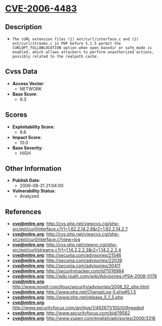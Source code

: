 
# [CVE-2006-4483](http://cvs.php.net/viewcvs.cgi/php-src/ext/curl/interface.c?r1=1.62.2.14.2.6&r2=1.62.2.14.2.7)

## Description

- `The cURL extension files (1) ext/curl/interface.c and (2) ext/curl/streams.c in PHP before 5.1.5 permit the CURLOPT_FOLLOWLOCATION option when open_basedir or safe_mode is enabled, which allows attackers to perform unauthorized actions, possibly related to the realpath cache.`

## Cvss Data

- **Access Vector**:
  - NETWORK
- **Base Score**:
  - 9.3

## Scores

- **Exploitability Score**:
  - 8.6
- **Impact Score**:
  - 10.0
- **Base Severity**:
  - HIGH

## Other Information

- **Publish Date**:
  - 2006-08-31 21:04:00
- **Vulnerability Status**:
  - Analyzed

## References

- **cve@mitre.org**: http://cvs.php.net/viewcvs.cgi/php-src/ext/curl/interface.c?r1=1.62.2.14.2.6&r2=1.62.2.14.2.7
- **cve@mitre.org**: http://cvs.php.net/viewcvs.cgi/php-src/ext/curl/interface.c?view=log
- **cve@mitre.org**: http://cvs.php.net/viewvc.cgi/php-src/ext/curl/streams.c?r1=1.14.2.2.2.3&r2=1.14.2.2.2.4
- **cve@mitre.org**: http://secunia.com/advisories/21546
- **cve@mitre.org**: http://secunia.com/advisories/22039
- **cve@mitre.org**: http://secunia.com/advisories/30411
- **cve@mitre.org**: http://securitytracker.com/id?1016984
- **cve@mitre.org**: http://wiki.rpath.com/wiki/Advisories:rPSA-2008-0178
- **cve@mitre.org**: http://www.novell.com/linux/security/advisories/2006_52_php.html
- **cve@mitre.org**: http://www.php.net/ChangeLog-5.php#5.1.5
- **cve@mitre.org**: http://www.php.net/release_5_1_5.php
- **cve@mitre.org**: http://www.securityfocus.com/archive/1/492671/100/0/threaded
- **cve@mitre.org**: http://www.securityfocus.com/bid/19582
- **cve@mitre.org**: http://www.vupen.com/english/advisories/2006/3318
